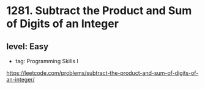 # 1281. Subtract the Product and Sum of Digits of an Integer
## level: Easy

- tag: Programming Skills I

https://leetcode.com/problems/subtract-the-product-and-sum-of-digits-of-an-integer/

